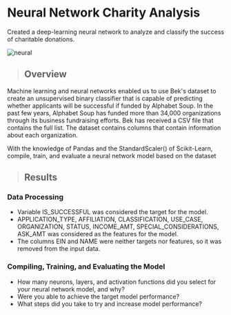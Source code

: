 # Neural Network Charity Analysis
Created a deep-learning neural network to analyze and classify the success of charitable donations.

![neural](https://user-images.githubusercontent.com/78935551/125122953-15453100-e0c4-11eb-8595-0fa4d953173b.jpg)

> ## Overview
Machine learning and neural networks enabled us to use Bek's dataset to create an unsupervised binary classifier that is capable of predicting whether applicants will be successful if funded by Alphabet Soup.
In the past few years, Alphabet Soup has funded more than 34,000 organizations through its business fundraising efforts. Bek has received a CSV file that contains the full list. The dataset contains columns that contain information about each organization.

With the knowledge of Pandas and the StandardScaler() of Scikit-Learn, compile, train, and evaluate a neural network model based on the dataset 

> ## Results

### Data Processing 
- Variable IS_SUCCESSFUL was considered the target for the model.
- APPLICATION_TYPE, AFFILIATION, CLASSIFICATION, USE_CASE, ORGANIZATION, STATUS, INCOME_AMT, SPECIAL_CONSIDERATIONS, ASK_AMT was considered as the features for the model.
- The columns EIN and NAME were neither targets nor features, so it was removed from the input data.

### Compiling, Training, and Evaluating the Model
- How many neurons, layers, and activation functions did you select for your neural network model, and why?
- Were you able to achieve the target model performance?
- What steps did you take to try and increase model performance?







